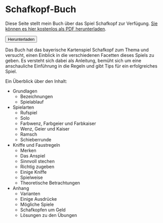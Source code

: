 # Schafkopf-Buch

Diese Seite stellt mein Buch über das Spiel Schafkopf zur Verfügung. [Sie können es hier kostenlos als PDF herunterladen](https://github.com/schafkopf-buch/schafkopf-buch/raw/master/schafkopf_buch.pdf).

<form method="get" action="https://github.com/schafkopf-buch/schafkopf-buch/raw/master/schafkopf_buch.pdf">
   <button type="submit">Herunterladen</button>
</form>

Das Buch hat das bayerische Kartenspiel Schafkopf zum Thema und versucht, einen Einblick in die verschiedenen Facetten dieses Spiels zu geben. Es versteht sich dabei als Anleitung, bemüht sich um eine anschauliche Einführung in die Regeln und gibt Tips für ein erfolgreiches Spiel.

Ein Überblick über den Inhalt:

* Grundlagen
  * Bezeichnungen
  * Spielablauf
* Spielarten
  * Rufspiel
  * Solo
  * Farbwenz, Farbgeier und Farbkaiser
  * Wenz, Geier und Kaiser
  * Ramsch
  * Schieberrunde
* Kniffe und Faustregeln
  * Merken
  * Das Anspiel
  * Sinnvoll stechen
  * Richtig zugeben
  * Einige Kniffe
  * Spielweise
  * Theoretische Betrachtungen
* Anhang
  * Varianten
  * Einige Ausdrücke
  * Mögliche Spiele
  * Schafkopfen um Geld
  * Lösungen zu den Übungen
